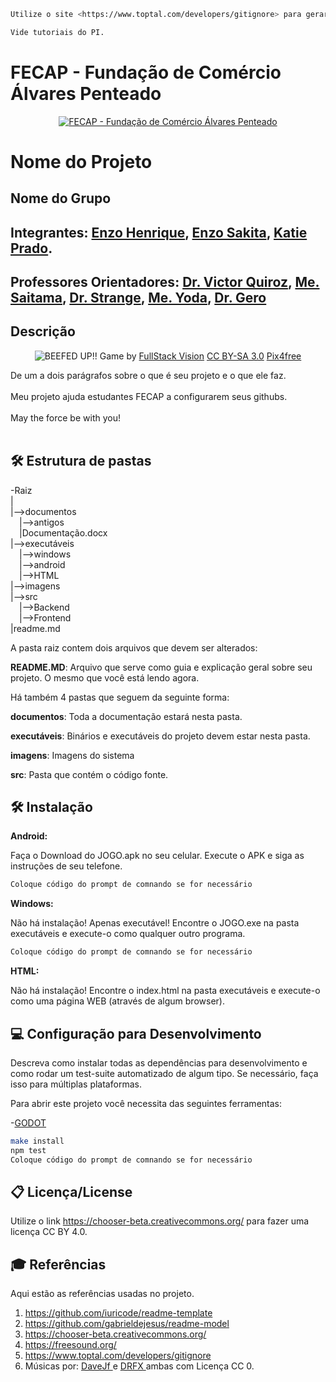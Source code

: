 ```sh
Utilize o site <https://www.toptal.com/developers/gitignore> para gerar seu arquivo gitignore e apague este campo.

Vide tutoriais do PI.
```

# FECAP - Fundação de Comércio Álvares Penteado

<p align="center">
<a href= "https://www.fecap.br/"><img src="https://encrypted-tbn0.gstatic.com/images?q=tbn:ANd9GcRhZPrRa89Kma0ZZogxm0pi-tCn_TLKeHGVxywp-LXAFGR3B1DPouAJYHgKZGV0XTEf4AE&usqp=CAU" alt="FECAP - Fundação de Comércio Álvares Penteado" border="0"></a>
</p>

# Nome do Projeto

## Nome do Grupo

## Integrantes: <a href="https://www.linkedin.com/in/enzohenrique777/">Enzo Henrique</a>, <a href="https://www.linkedin.com/in/victorbarq/">Enzo Sakita</a>, <a href="https://www.linkedin.com/in/victorbarq/">Katie Prado</a>.
## Professores Orientadores: <a href="https://www.linkedin.com/in/victorbarq/">Dr. Victor Quiroz</a>, <a href="https://www.linkedin.com/in/victorbarq/">Me. Saitama</a>, <a href="https://www.linkedin.com/in/victorbarq/">Dr. Strange</a>, <a href="https://www.linkedin.com/in/victorbarq/">Me. Yoda</a>, <a href="https://www.linkedin.com/in/victorbarq/">Dr. Gero</a>

## Descrição

<p align="center">
<img src="https://ci3.googleusercontent.com/mail-img-att/AGAZnRp9WW9RJY-73QMkVWovhDGPE6x0VXHwcdjRUh9o2MfPm4WwustTTsaNLOQ6hvb0DRAxmH773ZbT57l--4OdzvLnVzEpiPl1mnw0_EDkSBSYnlZDcIagn8Ct8eYhXAleB_4iHmI2MnDd0lJ_UNRN1mT9wOXpmf1rt5bOoD791jTyN7Yeg8Y9ONfYUx0MhEbFP4PyaCEnbD0my16sMvcEfm4--xTtSZSw81lehRmeyUlBZg2YLcmTSO-NV9SOKHwQUfN26-W-10Lzykrb9xV4DekSIYohGCjajTafAPSXKk2V416te3FGHzTJOYQHX5t26LOCfGERrSj_hzqfUjlewM5lPfkSpFdk_mYPkSg1TEIYy48vE-WaPScpEF5ihO2RSHPzKGwdjt4ke9BDptHoDOWryLEtKbOrHuk3dyaV7h_abyHrIgmZxNkKkLRDUJ64SdW-ZFB2ldFRHsDSNbPb2y7DvpBtQdgMRYpW5D04IYv1TGGlo6pl6d1hhh3Nepo-EOezbQu0cUA1eDbvEheuwpJEfqciVfHKcx28PGwnwp5Wi2C9n-wU_lEwIJkeA6Irga50Ai0AC5YguhYjOppEEwkI3pb96OJpw0z0Ha1oTtdb2xKbNRMBm8FEkJSxtj_V5ALFYJji6to51jGkAng1V_JDV_YDCIB7j4IssJP91dty7lpEXwvIv5hQqBT02RKJIN8jG-2os6n4cdw9fQkAtG99qF9DEze41PJbKDGR8ekp8CCMc16W5yE_PELPr9LePL0Y86hZyBoxH_Ibne0NHwqmbnLHGmXMAuGrA-xZiOO_UALpRSqg6j8yTQtUFKhTr3G1ta8L-jwOqmZc4UFiHv61GPSrrtPj3e0NPO2oqByWzbwqQjvMfeItes5ZNUezc6hqR2SqJWpBxF96uu6Vp0EQRw4IobMnBDeP1_K-Hug_Ccu3L3bcGKKaAk8jcolxXKX_tvm3d_qTCzZlNH2itnp73Q_DAOcyEokNxPMCrGFl6_mUaA_h9VzJi6as9kvOACaD2FQXbkTicZ-KOgmFXBeBH34=s0-l75-ft" alt="BEEFED UP!!" border="0">
  Game by <a href="http://www.nyphotographic.com/">FullStack Vision</a> <a rel="license" href="https://creativecommons.org/licenses/by-sa/3.0/">CC BY-SA 3.0</a> <a href="http://pix4free.org/">Pix4free</a>
</p>


De um a dois parágrafos sobre o que é seu projeto e o que ele faz.
<br><br>
Meu projeto ajuda estudantes FECAP a configurarem seus githubs.
<br><br>
May the force be with you!
<br><br>

## 🛠 Estrutura de pastas

-Raiz<br>
|<br>
|-->documentos<br>
  &emsp;|-->antigos<br>
  &emsp;|Documentação.docx<br>
|-->executáveis<br>
  &emsp;|-->windows<br>
  &emsp;|-->android<br>
  &emsp;|-->HTML<br>
|-->imagens<br>
|-->src<br>
  &emsp;|-->Backend<br>
  &emsp;|-->Frontend<br>
|readme.md<br>

A pasta raiz contem dois arquivos que devem ser alterados:

<b>README.MD</b>: Arquivo que serve como guia e explicação geral sobre seu projeto. O mesmo que você está lendo agora.

Há também 4 pastas que seguem da seguinte forma:

<b>documentos</b>: Toda a documentação estará nesta pasta.

<b>executáveis</b>: Binários e executáveis do projeto devem estar nesta pasta.

<b>imagens</b>: Imagens do sistema

<b>src</b>: Pasta que contém o código fonte.

## 🛠 Instalação

<b>Android:</b>

Faça o Download do JOGO.apk no seu celular.
Execute o APK e siga as instruções de seu telefone.

```sh
Coloque código do prompt de comnando se for necessário
```

<b>Windows:</b>

Não há instalação! Apenas executável!
Encontre o JOGO.exe na pasta executáveis e execute-o como qualquer outro programa.

```sh
Coloque código do prompt de comnando se for necessário
```

<b>HTML:</b>

Não há instalação!
Encontre o index.html na pasta executáveis e execute-o como uma página WEB (através de algum browser).

## 💻 Configuração para Desenvolvimento

Descreva como instalar todas as dependências para desenvolvimento e como rodar um test-suite automatizado de algum tipo. Se necessário, faça isso para múltiplas plataformas.

Para abrir este projeto você necessita das seguintes ferramentas:

-<a href="https://godotengine.org/download">GODOT</a>

```sh
make install
npm test
Coloque código do prompt de comnando se for necessário
```

## 📋 Licença/License
Utilize o link <https://chooser-beta.creativecommons.org/> para fazer uma licença CC BY 4.0.

## 🎓 Referências

Aqui estão as referências usadas no projeto.

1. <https://github.com/iuricode/readme-template>
2. <https://github.com/gabrieldejesus/readme-model>
3. <https://chooser-beta.creativecommons.org/>
4. <https://freesound.org/>
5. <https://www.toptal.com/developers/gitignore>
6. Músicas por: <a href="https://freesound.org/people/DaveJf/sounds/616544/"> DaveJf </a> e <a href="https://freesound.org/people/DRFX/sounds/338986/"> DRFX </a> ambas com Licença CC 0.
